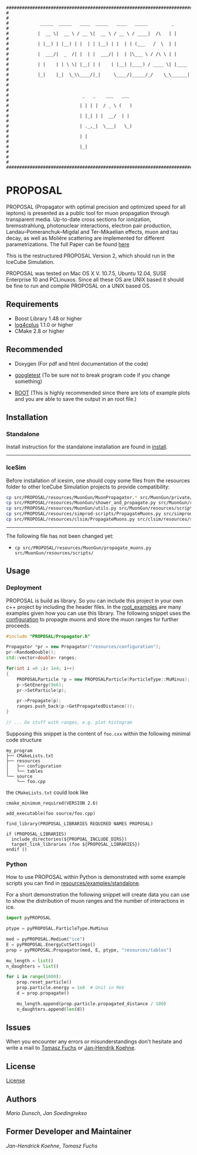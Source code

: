 ```
###############################################################################
#                                                                             #
#            _____  _____   ____  _____   ____   _____         _              #
#           |  __ \|  __ \ / __ \|  __ \ / __ \ / ____|  /\   | |             #
#           | |__) | |__) | |  | | |__) | |  | | (___   /  \  | |             #
#           |  ___/|  _  /| |  | |  ___/| |  | |\___ \ / /\ \ | |             #
#           | |    | | \ \| |__| | |    | |__| |____) / ____ \| |____         #
#           |_|    |_|  \_\\____/|_|     \____/|_____/_/    \_\______|        #
#                                                                             #
#                            _   _    ___   ___                               #
#                           | | | |  / _ \ (   )                              #
#                           | |_| | |  __/  | |                               #
#                           | ._,_|  \___|   \_)                              #
#                           | |                                               #
#                           |_|                                               #
#                                                                             #
###############################################################################
```


# PROPOSAL #

PROPOSAL (Propagator with optimal precision and optimized speed for all
leptons) is presented as a public tool for muon propagation through transparent
media. Up-to-date cross sections for ionization, bremsstrahlung, photonuclear
interactions, electron pair production, Landau–Pomeranchuk–Migdal and
Ter-Mikaelian effects, muon and tau decay, as well as Molière scattering are
implemented for different parametrizations.
The full Paper can be found
[here](http://www.sciencedirect.com/science/article/pii/S0010465513001355)

This is the restructured PROPOSAL Version 2, which should run in the IceCube Simulation.

PROPOSAL was tested on Mac OS X V. 10.7.5, Ubuntu 12.04, SUSE Enterprise 10 and PCLinuxos. Since
all these OS are UNIX based it should be fine to run and compile PROPOSAL on a UNIX based OS.

## Requirements ##

- Boost Library 1.48 or higher
- [log4cplus](https://github.com/log4cplus/log4cplus) 1.1.0 or higher
- CMake 2.8 or higher

## Recommended ##

- Doxygen (For pdf and html documentation of the code)
- [googletest](https://github.com/google/googletest)
  (To be sure not to break program code if you change something)

- [ROOT](https://root.cern.ch/)
  (This is highly recommended since there are lots of example plots and you are able to save the output in an root file.)

## Installation ##

### Standalone ###

Install instruction for the standalone installation
are found in [install](INSTALL.md).

---

### IceSim ###

Before installation of icesim, one should copy some files from the
resources folder to other IceCube Simulation projects to provide compatibility:

```sh
cp src/PROPOSAL/resources/MuonGun/MuonPropagator.* src/MuonGun/private/MuonGun/
cp src/PROPOSAL/resources/MuonGun/shower_and_propagate.py src/MuonGun/resources/scripts/
cp src/PROPOSAL/resources/MuonGun/utils.py src/MuonGun/resources/scripts/
cp src/PROPOSAL/resources/simprod-scripts/PropagateMuons.py src/simprod-scripts/python/segments/
cp src/PROPOSAL/resources/clsim/PropagateMuons.py src/clsim/resources/scripts/photonPaths/
```
---

The following file has not been changed yet:


* `cp src/PROPOSAL/resources/MuonGun/propagate_muons.py src/MuonGun/resources/scripts/`


## Usage ##

### Deployment ###

PROPOSAL is build as library. So you can include this project in your own
c++ project by including the header files. In the
[root_examples](root_examples/) are many examples given how you can
use this library. The following snippet uses the
[configuration](resources/configuration) to propagte muons and
store the muon ranges for further proceeds.

```c++
#include "PROPOSAL/Propagator.h"

Propagator *pr = new Propagator("resources/configuration");
pr->RandomDouble();
std::vector<double> ranges;

for(int i =0 ;i< 1e4; i++)
{
	PROPOSALParticle *p = new PROPOSALParticle(ParticleType::MuMinus);
	p->SetEnergy(9e6);
	pr->SetParticle(p);

	pr->Propagate(p);
	ranges.push_back(p->GetPropagatedDistance());
}

// ... Do stuff with ranges, e.g. plot histogram

```

Supposing this snippet is the content of `foo.cxx` within the
following minimal code structure

	my_program
	├── CMakeLists.txt
	├── resources
	│   ├── configuration
	│   └── tables
	└── source
		└── foo.cpp

the `CMakeLists.txt` could look like

```
cmake_minimum_required(VERSION 2.6)

add_executable(foo source/foo.cpp)

find_library(PROPOSAL_LIBRARIES REQUIRED NAMES PROPOSAL)

if (PROPOSAL_LIBRARIES)
  include_directories(${PROPOAL_INCLUDE_DIRS})
  target_link_libraries (foo ${PROPOSAL_LIBRARIES})
endif ()
```

### Python ###

How to use PROPOSAL within Python is demonstrated with some example
scripts you can find in
[resources/examples/standalone](resources/examples/standalone).

For a short demonstration the following snippet will create data you can use to
show the distribution of muon ranges and the number of interactions in ice.

```python
import pyPROPOSAL

ptype = pyPROPOSAL.ParticleType.MuMinus

med = pyPROPOSAL.Medium("ice")
E = pyPROPOSAL.EnergyCutSettings()
prop = pyPROPOSAL.Propagator(med, E, ptype, "resources/tables")

mu_length = list()
n_daughters = list()

for i in range(1000):
    prop.reset_particle()
    prop.particle.energy = 1e8  # Unit in MeV
    d = prop.propagate()

    mu_length.append(prop.particle.propagated_distance / 100)
    n_daughters.append(len(d))
```


## Issues ##

When you encounter any errors or misunderstandings don't hesitate and write a mail to
[Tomasz Fuchs](mailto:Tomasz.Fuchs@tu-dortmund.de) or
[Jan-Hendrik Koehne](mailto:Jan-Hendrik.Koehne@tu-dortmund.de).

## License ##

[License](LICENSE.md)

## Authors ##

*Mario Dunsch*, *Jan Soedingrekso*

## Former Developer and Maintainer ##

*Jan-Hendrick Koehne*, *Tomasz Fuchs*
